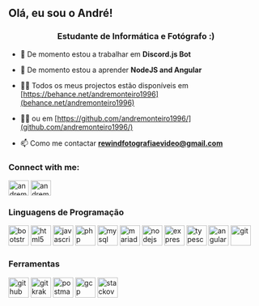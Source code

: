 <h2 align="left" style="text-decoration: none">Olá, eu sou o André!</h2>
<h3 align="center">Estudante de Informática e Fotógrafo :)</h3>

- 🔭 De momento estou a trabalhar em **Discord.js Bot**

- 🌱 De momento estou a aprender **NodeJS and Angular**

- 👨‍💻 Todos os meus projectos estão disponíveis em [https://behance.net/andremonteiro1996](behance.net/andremonteiro1996)

- 👨‍💻 ou em [https://github.com/andremonteiro1996/](github.com/andremonteiro1996/)

- 📫 Como me contactar **rewindfotografiaevideo@gmail.com**

<h3 align="left">Connect with me:</h3>
<p align="left">
	<a href="https://linkedin.com/in/andremonteiro1996" target="blank"><img align="center" src="https://cdn.jsdelivr.net/npm/simple-icons@3.0.1/icons/linkedin.svg" alt="andremonteiro1996" height="30" width="40"/></a>
	<a href="https://www.behance.net/andremonteiro1996" target="blank"><img align="center" src="https://cdn.jsdelivr.net/npm/simple-icons@3.0.1/icons/behance.svg" alt="andremonteiro1996" height="30" width="40"/></a>
</p>
<h3 align="left">Linguagens de Programação</h3>
<p align="left">
	<a href="#" target="_blank"><img src="https://www.vectorlogo.zone/logos/getbootstrap/getbootstrap-icon.svg" alt="bootstrap" width="40" height="40"/></a>
	<a href="#" target="_blank"><img src="https://www.vectorlogo.zone/logos/w3_html5/w3_html5-icon.svg" alt="html5" width="40" height="40"/></a>
	<a href="#" target="_blank"><img src="https://www.vectorlogo.zone/logos/javascript/javascript-icon.svg" alt="javascript" width="40" height="40"/></a>
	<a href="#" target="_blank"><img src="https://www.vectorlogo.zone/logos/php/php-icon.svg" alt="php" width="40" height="40"/></a>
	<a href="#" target="_blank"><img src="https://www.vectorlogo.zone/logos/mysql/mysql-icon.svg" alt="mysql" width="40" height="40"/></a>
	<a href="#" target="_blank"><img src="https://www.vectorlogo.zone/logos/mariadb/mariadb-icon.svg" alt="mariadb" width="40" height="40"/></a>
	<a href="#" target="_blank"><img src="https://www.vectorlogo.zone/logos/nodejs/nodejs-icon.svg" alt="nodejs" width="40" height="40"/></a>
	<a href="#" target="_blank"><img src="https://www.vectorlogo.zone/logos/expressjs/expressjs-icon.svg" alt="express" width="40" height="40"/></a>
	<a href="#" target="_blank"><img src="https://www.vectorlogo.zone/logos/typescriptlang/typescriptlang-icon.svg" alt="typescript" width="40" height="40"/></a>
	<a href="#" target="_blank"><img src="https://www.vectorlogo.zone/logos/angular/angular-icon.svg" alt="angular" width="40" height="40"/></a>
	<a href="#" target="_blank"><img src="https://www.vectorlogo.zone/logos/git-scm/git-scm-icon.svg" alt="git" width="40" height="40"/></a>
</p>
<h3 align="left">Ferramentas</h3>
<p align="left">
	<a href="#" target="_blank"><img src="https://www.vectorlogo.zone/logos/github/github-tile.svg" alt="github" width="40" height="40"/></a>
	<a href="#" target="_blank"><img src="https://www.vectorlogo.zone/logos/gitkraken/gitkraken-icon.svg" alt="gitkraken" width="40" height="40"/></a>
	<a href="#" target="_blank"><img src="https://www.vectorlogo.zone/logos/getpostman/getpostman-icon.svg" alt="postman" width="40" height="40"/></a>
	<a href="#" target="_blank"><img src="https://www.vectorlogo.zone/logos/google_cloud/google_cloud-icon.svg" alt="gcp" width="40" height="40"/></a>
	<a href="#" target="_blank"><img src="https://www.vectorlogo.zone/logos/stackoverflow/stackoverflow-icon.svg" alt="stackoverflow" width="40" height="40"/></a>
</p>
